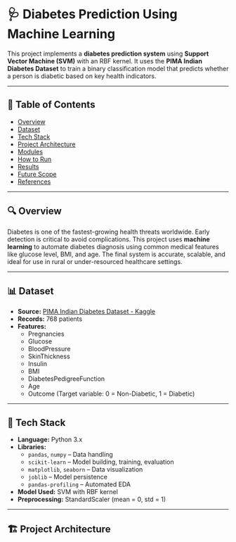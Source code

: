 # 🩺 Diabetes Prediction Using Machine Learning

This project implements a **diabetes prediction system** using **Support Vector Machine (SVM)** with an RBF kernel. It uses the **PIMA Indian Diabetes Dataset** to train a binary classification model that predicts whether a person is diabetic based on key health indicators.

---

## 📌 Table of Contents

- [Overview](#overview)
- [Dataset](#dataset)
- [Tech Stack](#tech-stack)
- [Project Architecture](#project-architecture)
- [Modules](#modules)
- [How to Run](#how-to-run)
- [Results](#results)
- [Future Scope](#future-scope)
- [References](#references)

---

## 🔍 Overview

Diabetes is one of the fastest-growing health threats worldwide. Early detection is critical to avoid complications. This project uses **machine learning** to automate diabetes diagnosis using common medical features like glucose level, BMI, and age. The final system is accurate, scalable, and ideal for use in rural or under-resourced healthcare settings.

---

## 📊 Dataset

- **Source:** [PIMA Indian Diabetes Dataset - Kaggle](https://www.kaggle.com/datasets/uciml/pima-indians-diabetes-database)
- **Records:** 768 patients
- **Features:**  
  - Pregnancies  
  - Glucose  
  - BloodPressure  
  - SkinThickness  
  - Insulin  
  - BMI  
  - DiabetesPedigreeFunction  
  - Age  
  - Outcome (Target variable: 0 = Non-Diabetic, 1 = Diabetic)

---

## 🧰 Tech Stack

- **Language:** Python 3.x  
- **Libraries:**  
  - `pandas`, `numpy` – Data handling  
  - `scikit-learn` – Model building, training, evaluation  
  - `matplotlib`, `seaborn` – Data visualization  
  - `joblib` – Model persistence  
  - `pandas-profiling` – Automated EDA  
- **Model Used:** SVM with RBF kernel  
- **Preprocessing:** StandardScaler (mean = 0, std = 1)

---

## 🏗️ Project Architecture

